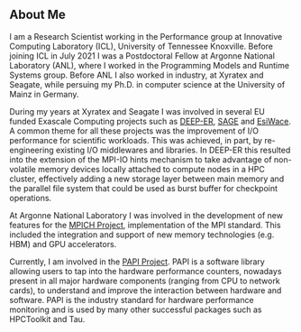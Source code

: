 ## About Me

I am a Research Scientist working in the Performance group at Innovative
Computing Laboratory (ICL), University of Tennessee Knoxville. Before joining
ICL in July 2021 I was a Postdoctoral Fellow at Argonne National Laboratory
(ANL), where I worked in the Programming Models and Runtime Systems group.
Before ANL I also worked in industry, at Xyratex and Seagate, while persuing
my Ph.D. in computer science at the University of Mainz in Germany.

During my years at Xyratex and Seagate I was involved in several EU funded
Exascale Computing projects such as [DEEP-ER](https://www.deep-projects.eu),
[SAGE](https://www.sagestorage.eu) and [EsiWace](https://www.esiwace.eu). A
common theme for all these projects was the improvement of I/O performance for
scientific workloads. This was achieved, in part, by re-engineering existing
I/O middlewares and libraries. In DEEP-ER this resulted into the extension of
the MPI-IO hints mechanism to take advantage of non-volatile memory devices
locally attached to compute nodes in a HPC cluster, effectively adding a new
storage layer between main memory and the parallel file system that could be
used as burst buffer for checkpoint operations.

At Argonne National Laboratory I was involved in the development of new features
for the [MPICH Project](https://www.mpich.org), implementation of the MPI
standard. This included the integration and support of new memory technologies
(e.g. HBM) and GPU accelerators.

Currently, I am involved in the [PAPI Project](https://icl.utk.edu/papi/). PAPI
is a software library allowing users to tap into the hardware performance
counters, nowadays present in all major hardware components (ranging from CPU to
network cards), to understand and improve the interaction between hardware and
software. PAPI is the industry standard for hardware performance monitoring and
is used by many other successful packages such as HPCToolkit and Tau.
